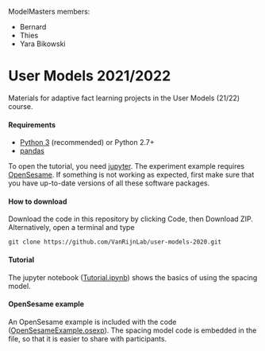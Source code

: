 ModelMasters members:
- Bernard
- Thies
- Yara Bikowski

# User Models 2021/2022

Materials for adaptive fact learning projects in the User Models (21/22) course.


#### Requirements
- [Python 3](https://www.python.org/downloads/) (recommended) or Python 2.7+
- [pandas](https://pandas.pydata.org/getting_started.html)

To open the tutorial, you need [jupyter](https://jupyter.org/install). The experiment example requires [OpenSesame](https://osdoc.cogsci.nl/3.3/download/).
If something is not working as expected, first make sure that you have up-to-date versions of all these software packages.


#### How to download
Download the code in this repository by clicking Code, then Download ZIP.
Alternatively, open a terminal and type

    git clone https://github.com/VanRijnLab/user-models-2020.git



#### Tutorial
The jupyter notebook ([Tutorial.ipynb](Tutorial.ipynb)) shows the basics of using the spacing model.



#### OpenSesame example
An OpenSesame example is included with the code ([OpenSesameExample.osexp](OpenSesameExample.osexp)). The spacing model code is embedded in the file, so that it is easier to share with participants.
